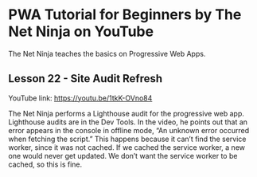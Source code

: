 # PWA Tutorial for Beginners by The Net Ninja on YouTube

The Net Ninja teaches the basics on Progressive Web Apps.

## Lesson 22 - Site Audit Refresh

YouTube link: https://youtu.be/1tkK-OVno84

The Net Ninja performs a Lighthouse audit for the progressive web app. Lighthouse audits are in the Dev Tools. In the video, he points out that an error appears in the console in offline mode, “An unknown error occurred when fetching the script.” This happens because it can’t find the service worker, since it was not cached. If we cached the service worker, a new one would never get updated. We don’t want the service worker to be cached, so this is fine.